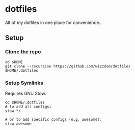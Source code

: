 # dotfiles

All of my dotfiles in one place for convenience...

## Setup
### Clone the repo

```
cd $HOME
git clone --recursive https://github.com/wizzdom/dotfiles $HOME/.dotfiles
```

### Setup Symlinks

Requires GNU Stow.
```
cd $HOME/.dotfiles
# to add all configs:
stow */

# or to add specific configs (e.g. awesome):
stow awesome
```

